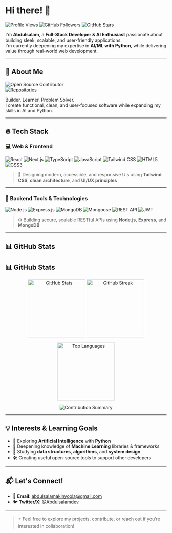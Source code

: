 # Hi there! 👋

![Profile Views](https://komarev.com/ghpvc/?username=Abdulsalamdev&color=blueviolet&style=for-the-badge) 
![GitHub Followers](https://img.shields.io/github/followers/Abdulsalamdev?style=for-the-badge&color=blue) 
![GitHub Stars](https://img.shields.io/github/stars/Abdulsalamdev?style=for-the-badge&color=yellow)


I'm **Abdulsalam**, a **Full-Stack Developer & AI Enthusiast** passionate about building sleek, scalable, and user-friendly applications.  
I'm currently deepening my expertise in **AI/ML with Python**, while delivering value through real-world web development.

---

## 🙂 About Me

![Open Source Contributor](https://img.shields.io/badge/Open%20Source-Contributor-brightgreen?style=for-the-badge&color=brightgreen)  
[![Repositories](https://img.shields.io/badge/My%20Repositories-%F0%9F%93%96-blue?style=for-the-badge)](https://github.com/Abdulsalamdev?tab=repositories)

Builder. Learner. Problem Solver.  
I create functional, clean, and user-focused software while expanding my skills in AI and Python.

---

## 🔥 Tech Stack

### 💻 Web & Frontend

![React](https://img.shields.io/badge/react-20232a?style=for-the-badge&logo=react&logoColor=61DAFB)
![Next.js](https://img.shields.io/badge/next.js-000?style=for-the-badge&logo=next.js&logoColor=white)
![TypeScript](https://img.shields.io/badge/typescript-007ACC?style=for-the-badge&logo=typescript&logoColor=white)
![JavaScript](https://img.shields.io/badge/javascript-F7DF1E?style=for-the-badge&logo=javascript&logoColor=000)
![Tailwind CSS](https://img.shields.io/badge/tailwindcss-38B2AC?style=for-the-badge&logo=tailwind-css&logoColor=white)
![HTML5](https://img.shields.io/badge/html5-E34F26?style=for-the-badge&logo=html5&logoColor=white)
![CSS3](https://img.shields.io/badge/css3-1572B6?style=for-the-badge&logo=css3&logoColor=white)

> 🎨 Designing modern, accessible, and responsive UIs using **Tailwind CSS**, **clean architecture**, and **UI/UX principles**

---

### 🧰 Backend Tools & Technologies

![Node.js](https://img.shields.io/badge/node.js-339933?style=for-the-badge&logo=node.js&logoColor=white)
![Express.js](https://img.shields.io/badge/express.js-000000?style=for-the-badge&logo=express&logoColor=white)
![MongoDB](https://img.shields.io/badge/mongodb-4EA94B?style=for-the-badge&logo=mongodb&logoColor=white)
![Mongoose](https://img.shields.io/badge/mongoose-880000?style=for-the-badge&logo=mongoose&logoColor=white)
![REST API](https://img.shields.io/badge/REST%20API-00599C?style=for-the-badge)
![JWT](https://img.shields.io/badge/JWT-000000?style=for-the-badge&logo=JSON%20web%20tokens&logoColor=white)

> ⚙️ Building secure, scalable RESTful APIs using **Node.js**, **Express**, and **MongoDB**

---

## 📊 GitHub Stats

## 📊 GitHub Stats

<p align="center">
  <img src="https://github-readme-stats.vercel.app/api?username=Abdulsalamdev&show_icons=true&include_all_commits=true&count_private=true&theme=radical" alt="GitHub Stats" height="180em"/>
  <img src="https://github-readme-streak-stats.herokuapp.com/?user=Abdulsalamdev&theme=radical&hide_border=true" alt="GitHub Streak" height="180em"/>
</p>

<p align="center">
  <img src="https://github-readme-stats.vercel.app/api/top-langs/?username=Abdulsalamdev&layout=compact&langs_count=8&theme=radical" alt="Top Languages" height="180em"/>
</p>

<p align="center">
  <img src="https://github-profile-summary-cards.vercel.app/api/cards/profile-details?username=Abdulsalamdev&theme=radical" alt="Contribution Summary"/>
</p>


---

## 💡 Interests & Learning Goals

- 🤖 Exploring **Artificial Intelligence** with **Python**  
- 📘 Deepening knowledge of **Machine Learning** libraries & frameworks  
- 🧠 Studying **data structures**, **algorithms**, and **system design**  
- 🛠 Creating useful open-source tools to support other developers  

---

## 📬 Let's Connect!

- 📧 **Email**: [abdulsalamakinyoola@gmail.com](mailto:abdulsalamakinyoola@gmail.com)  
- 🐦 **Twitter/X**: [@Abdulsalamdev](https://x.com/Abdulsalamdev)

---

> ⭐ Feel free to explore my projects, contribute, or reach out if you’re interested in collaboration!
